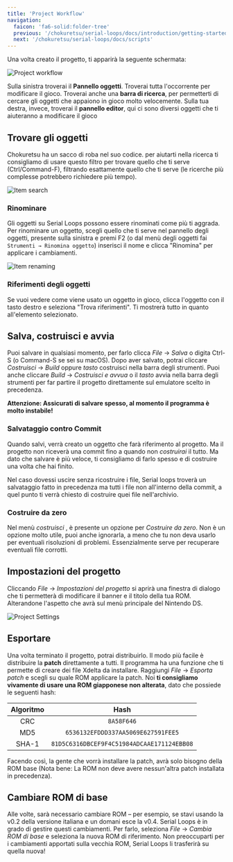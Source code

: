 ```yaml
---
title: 'Project Workflow'
navigation:
  faicon: 'fa6-solid:folder-tree'
  previous: '/chokuretsu/serial-loops/docs/introduction/getting-started'
  next: '/chokuretsu/serial-loops/docs/scripts'
---
```


Una volta creato il progetto, ti apparirà la seguente schermata:

![Project workflow](/images/chokuretsu/serial-loops/project-workflow.png)

Sulla sinistra troverai il **Pannello oggetti**. Troverai tutta l'occorrente per modificare il gioco. Troverai anche una **barra di ricerca**, per permetterti di cercare gli oggetti che appaiono in gioco molto velocemente. Sulla tua destra, invece, troverai il **pannello editor**, qui ci sono diversi oggetti che ti aiuteranno a modificare il gioco

## Trovare gli oggetti
Chokuretsu ha un sacco di roba nel suo codice. per aiutarti nella ricerca ti consigliamo di usare questo filtro per trovare quello che ti serve (Ctrl/Command-F), filtrando esattamente quello che ti serve (le ricerche più complesse potrebbero richiedere più tempo).

![Item search](/images/chokuretsu/serial-loops/item-search.png)

### Rinominare
Gli oggetti su Serial Loops possono essere rinominati come più ti aggrada. Per rinominare un oggetto, scegli quello che ti serve nel pannello degli oggetti, presente sulla sinistra e premi F2 (o dal menù degli oggetti fai `Strumenti → Rinomina oggetto`) inserisci il nome e clicca "Rinomina" per applicare i cambiamenti.

![Item renaming](/images/chokuretsu/serial-loops/item-renaming.png)

### Riferimenti degli oggetti
Se vuoi vedere come viene usato un oggetto in gioco, clicca l'oggetto con il tasto destro e seleziona "Trova riferimenti". Ti mostrerà tutto in quanto all'elemento
selezionato.

## Salva, costruisci e avvia
Puoi salvare in qualsiasi momento, per farlo clicca _File_ &rarr; _Salva_ o digita Ctrl-S (o Command-S se sei su macOS). Dopo aver salvato, potrai cliccare _Costruisci_ &rarr; _Build_ oppure _tasto_ costruisci nella barra degli strumenti. Puoi anche cliccare _Build_ &rarr; _Costruisci e avvua_ o il _tasto_ avvia nella barra degli strumenti per far partire il progetto direttamente sul emulatore scelto in precedenza.

**Attenzione: Assicurati di salvare spesso, al momento il programma è molto instabile!**

### Salvataggio contro Commit
Quando salvi, verrà creato un oggetto che farà riferimento al progetto. Ma il progetto non riceverà una commit fino a quando non 
_costruirai_ il tutto. Ma dato che salvare è più veloce, ti consigliamo di farlo spesso e di costruire una volta che hai finito.

Nel caso dovessi uscire senza ricostruire i file, Serial loops troverà un salvataggio fatto in precedenza ma tutti i file non all'interno della commit, a quel punto
ti verrà chiesto di costruire quei file nell'archivio.

### Costruire da zero
Nel menù _costruisci_ , è presente un opzione per _Costruire da zero_. Non è un opzione molto utile, puoi anche ignorarla, a meno che tu non deva usarlo per eventuali risoluzioni di problemi. Essenzialmente serve per recuperare eventuali file corrotti.

## Impostazioni del progetto
Cliccando _File_ &rarr; _Impostazioni del progetto_ si aprirà una finestra di dialogo che ti permetterà di modificare il banner e il titolo della tua ROM. Alterandone l'aspetto che avrà sul menù principale del Nintendo DS.

![Project Settings](/images/chokuretsu/serial-loops/project-settings.png)

## Esportare
Una volta terminato il progetto, potrai distribuirlo. Il modo più facile è distribuire la **patch** direttamente a tutti.
Il programma ha una funzione che ti permette di creare dei file Xdelta da installare. Raggiungi _File_ &rarr; _Esporta patch_ e scegli su quale ROM applicare
la patch. Noi **ti consigliamo vivamente di usare una ROM giapponese non alterata**, dato che possiede le seguenti hash:

| Algoritmo | Hash |
|:---------:|:----:|
| CRC | `8A58F646` |
| MD5 | `6536132EFDDD337AA5069E627591FEE5` |
| SHA-1 | `81D5C6316DBCEF9F4C51984ADCAAE171124EBB08` |

Facendo così, la gente che vorrà installare la patch, avrà solo bisogno della ROM base (Nota bene: La ROM non deve avere nessun'altra patch installata in precedenza).

## Cambiare ROM di base
Alle volte, sarà necessario cambiare ROM &ndash; per esempio, se stavi usando la v0.2 della versione italiana e un domani esce la v0.4. Serial Loops
è in grado di gestire questi cambiamenti. Per farlo, seleziona _File_ &rarr; _Cambia ROM di base_ e seleziona la nuova ROM di riferimento.
Non preoccuparti per i cambiamenti apportati sulla vecchia ROM, Serial Loops li trasferirà su quella nuova!